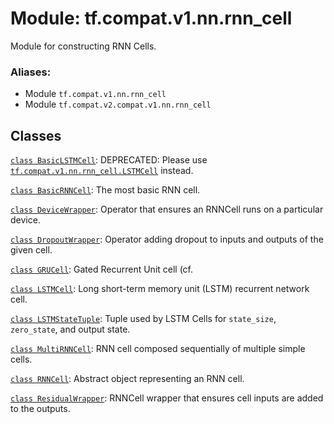 <div itemscope itemtype="http://developers.google.com/ReferenceObject">
<meta itemprop="name" content="tf.compat.v1.nn.rnn_cell" />
<meta itemprop="path" content="Stable" />
</div>

# Module: tf.compat.v1.nn.rnn_cell

Module for constructing RNN Cells.

### Aliases:

* Module `tf.compat.v1.nn.rnn_cell`
* Module `tf.compat.v2.compat.v1.nn.rnn_cell`

<!-- Placeholder for "Used in" -->


## Classes

[`class BasicLSTMCell`](../../../../tf/nn/rnn_cell/BasicLSTMCell.md): DEPRECATED: Please use <a href="../../../../tf/nn/rnn_cell/LSTMCell.md"><code>tf.compat.v1.nn.rnn_cell.LSTMCell</code></a> instead.

[`class BasicRNNCell`](../../../../tf/nn/rnn_cell/BasicRNNCell.md): The most basic RNN cell.

[`class DeviceWrapper`](../../../../tf/nn/rnn_cell/DeviceWrapper.md): Operator that ensures an RNNCell runs on a particular device.

[`class DropoutWrapper`](../../../../tf/nn/rnn_cell/DropoutWrapper.md): Operator adding dropout to inputs and outputs of the given cell.

[`class GRUCell`](../../../../tf/nn/rnn_cell/GRUCell.md): Gated Recurrent Unit cell (cf.

[`class LSTMCell`](../../../../tf/nn/rnn_cell/LSTMCell.md): Long short-term memory unit (LSTM) recurrent network cell.

[`class LSTMStateTuple`](../../../../tf/nn/rnn_cell/LSTMStateTuple.md): Tuple used by LSTM Cells for `state_size`, `zero_state`, and output state.

[`class MultiRNNCell`](../../../../tf/nn/rnn_cell/MultiRNNCell.md): RNN cell composed sequentially of multiple simple cells.

[`class RNNCell`](../../../../tf/nn/rnn_cell/RNNCell.md): Abstract object representing an RNN cell.

[`class ResidualWrapper`](../../../../tf/nn/rnn_cell/ResidualWrapper.md): RNNCell wrapper that ensures cell inputs are added to the outputs.


